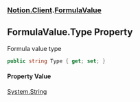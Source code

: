 ### [Notion.Client](Notion.Client.md 'Notion.Client').[FormulaValue](Notion.Client.FormulaValue.md 'Notion.Client.FormulaValue')

## FormulaValue.Type Property

Formula value type

```csharp
public string Type { get; set; }
```

#### Property Value
[System.String](https://docs.microsoft.com/en-us/dotnet/api/System.String 'System.String')